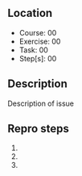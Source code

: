 ## Location

- Course: 00
- Exercise: 00
- Task: 00
- Step[s]: 00

## Description

Description of issue

## Repro steps

1.
1.
1.
